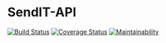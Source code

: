 # SendIT-API

[![Build Status](https://travis-ci.com/3Nakajugo/SendIT-API.svg?branch=main)](https://travis-ci.com/3Nakajugo/SendIT-API)
[![Coverage Status](https://coveralls.io/repos/github/3Nakajugo/SendIT-API/badge.svg?branch=main&service=github)](https://coveralls.io/github/3Nakajugo/SendIT-API?branch=ft-register-177301305)
[![Maintainability](https://api.codeclimate.com/v1/badges/618c42517e82a73e0550/maintainability)](https://codeclimate.com/github/3Nakajugo/SendIT-API/maintainability)

